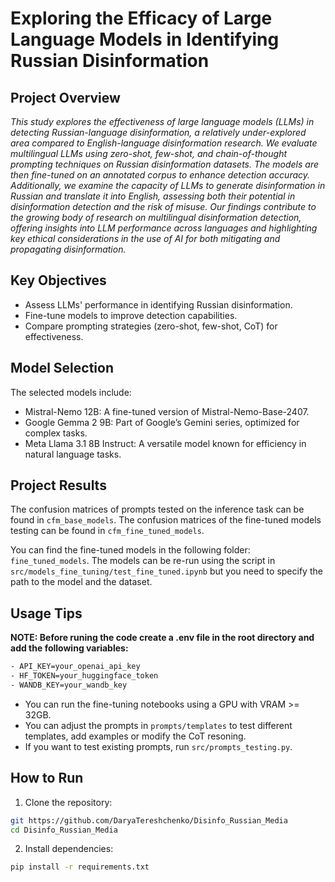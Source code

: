 # Exploring the Efficacy of Large Language Models in Identifying Russian Disinformation

## Project Overview
*This study explores the effectiveness of large language models (LLMs) in detecting Russian-language disinformation, a relatively under-explored area compared to English-language disinformation research. We evaluate multilingual LLMs using zero-shot, few-shot, and chain-of-thought prompting techniques on Russian disinformation datasets. The models are then fine-tuned on an annotated corpus to enhance detection accuracy. Additionally, we examine the capacity of LLMs to generate disinformation in Russian and translate it into English, assessing both their potential in disinformation detection and the risk of misuse. Our findings contribute to the growing body of research on multilingual disinformation detection, offering insights into LLM performance across languages and highlighting key ethical considerations in the use of AI for both mitigating and propagating disinformation.*

## Key Objectives

- Assess LLMs' performance in identifying Russian disinformation.
- Fine-tune models to improve detection capabilities.
- Compare prompting strategies (zero-shot, few-shot, CoT) for effectiveness.

## Model Selection
The selected models include:

- Mistral-Nemo 12B: A fine-tuned version of Mistral-Nemo-Base-2407.
- Google Gemma 2 9B: Part of Google’s Gemini series, optimized for complex tasks.
- Meta Llama 3.1 8B Instruct: A versatile model known for efficiency in natural language tasks.

## Project Results
The confusion matrices of prompts tested on the inference task can be found in ```cfm_base_models```. The confusion matrices of the fine-tuned models testing can be found in ```cfm_fine_tuned_models```.

You can find the fine-tuned models in the following folder: ```fine_tuned_models```.
The models can be re-run using the script in ```src/models_fine_tuning/test_fine_tuned.ipynb``` but you need to specify the path to the model and the dataset.

## Usage Tips 

**NOTE: Before runing the code create a .env file in the root directory and add the following variables:**
```bash
- API_KEY=your_openai_api_key
- HF_TOKEN=your_huggingface_token
- WANDB_KEY=your_wandb_key
```

- You can run the fine-tuning notebooks using a GPU with VRAM >= 32GB.
- You can adjust the prompts in ```prompts/templates``` to test different templates, add examples or modify the CoT resoning.
- If you want to test existing prompts, run ```src/prompts_testing.py```.

## How to Run
1. Clone the repository:
```bash
git https://github.com/DaryaTereshchenko/Disinfo_Russian_Media
cd Disinfo_Russian_Media
```
2. Install dependencies:
```bash
pip install -r requirements.txt
```